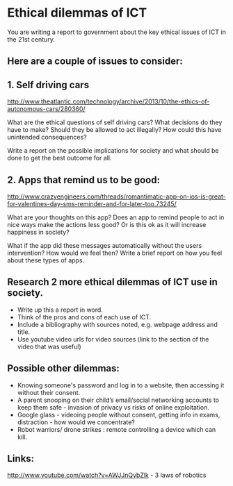 
# Ethical dilemmas of ICT

You are writing a report to government about the key ethical issues of ICT in the 21st century.

## Here are a couple of issues to consider:
## 1. Self driving cars
http://www.theatlantic.com/technology/archive/2013/10/the-ethics-of-autonomous-cars/280360/

What are the ethical questions of self driving cars?  What decisions do they have to make?  Should they be allowed to act illegally?  How could this have unintended consequences?

Write a report on the possible implications for society and what should be done to get the best outcome for all.

## 2. Apps that remind us to be good:
http://www.crazyengineers.com/threads/romantimatic-app-on-ios-is-great-for-valentines-day-sms-reminder-and-for-later-too.73245/

What are your thoughts on this app?  Does an app to remind people to act in nice ways make the actions less good?  Or is this ok as it will increase happiness in society?

What if the app did these messages automatically without the users intervention? How would we feel then?
Write a brief report on how you feel about these types of apps.

## Research 2 more ethical dilemmas of ICT use in society.
* Write up this a report in word.
* Think of the pros and cons of each use of ICT.
* Include a bibliography with sources noted, e.g. webpage address and title.
* Use youtube video urls for video sources (link to the section of the video that was useful)

## Possible other dilemmas:
* Knowing someone's password and log in to a website, then accessing it without their consent. 
* A parent snooping on their child’s email/social networking accounts to keep them safe - invasion of privacy vs risks of online exploitation.
* Google glass - videoing people without consent, getting info in exams, distraction - how would we concentrate?
* Robot warriors/ drone strikes : remote controlling a device which can kill.

## Links: 

<http://www.youtube.com/watch?v=AWJJnQybZlk> - 3 laws of robotics
































